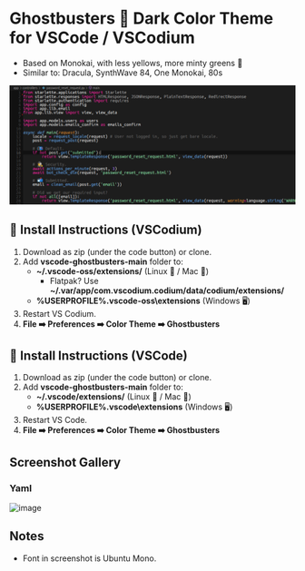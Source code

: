 # Ghostbusters 👻 Dark Color Theme for VSCode / VSCodium

* Based on Monokai, with less yellows, more minty greens 🎄
* Similar to: Dracula, SynthWave 84, One Monokai, 80s

![image](https://raw.githubusercontent.com/gnat/vscode-ghostbusters/main/screenshot.png)

## 🚨 Install Instructions (VSCodium)

1. Download as zip (under the code button) or clone.
2. Add **vscode-ghostbusters-main** folder to:
    * **~/.vscode-oss/extensions/** (Linux 🐧 / Mac 🍏)
      * Flatpak? Use **~/.var/app/com.vscodium.codium/data/codium/extensions/** 
    * **%USERPROFILE%\.vscode-oss\extensions** (Windows 🖥️)
3. Restart VS Codium.
4. **File ➡️ Preferences ➡️ Color Theme ➡️ Ghostbusters**

## 🚨 Install Instructions (VSCode)

1. Download as zip (under the code button) or clone.
2. Add **vscode-ghostbusters-main** folder to:
    * **~/.vscode/extensions/** (Linux 🐧 / Mac 🍏)
    * **%USERPROFILE%\.vscode\extensions** (Windows 🖥️)
3. Restart VS Code.
4. **File ➡️ Preferences ➡️ Color Theme ➡️ Ghostbusters**

## Screenshot Gallery

### Yaml
![image](https://user-images.githubusercontent.com/24665/143310851-7ba24308-e0a1-4b13-a7f1-91e60b829015.png)

## Notes

* Font in screenshot is Ubuntu Mono.
